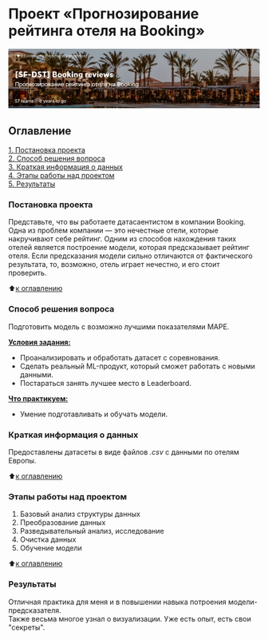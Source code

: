 # Проект «Прогнозирование рейтинга отеля на Booking»

![img](https://github.com/Serg-NSD/SkillFactory-Data_Science/blob/5283d3d5bdb7e89c981d7c80b3628d26d4e9f413/Project-3/Booking.jpg)

## Оглавление
[1. Постановка проекта](https://github.com/Serg-NSD/SkillFactory-Data_Science/tree/main/Project-3/readme.md#Постановка-проекта)  
[2. Способ решения вопроса](https://github.com/Serg-NSD/SkillFactory-Data_Science/tree/main/Project-3/readme.md#Способ-решения-вопроса)  
[3. Краткая информация о данных](https://github.com/Serg-NSD/SkillFactory-Data_Science/tree/main/Project-3/readme.md#Краткая-информация-о-данных)  
[4. Этапы работы над проектом](https://github.com/Serg-NSD/SkillFactory-Data_Science/tree/main/Project-3/readme.md#Этапы-работы-над-проектом)  
[5. Результаты](https://github.com/Serg-NSD/SkillFactory-Data_Science/tree/main/Project-3/readme.md#Результаты)  
  
### Постановка проекта
  
Представьте, что вы работаете датасаентистом в компании Booking. Одна из проблем компании — это нечестные отели, которые накручивают себе рейтинг. Одним из способов нахождения таких отелей является построение модели, которая предсказывает рейтинг отеля. Если предсказания модели сильно отличаются от фактического результата, то, возможно, отель играет нечестно, и его стоит проверить.
  
:arrow_up:[к оглавлению](https://github.com/Serg-NSD/SkillFactory-Data_Science/tree/main/Project-3/readme.md#Оглавление)
  
### Способ решения вопроса
  
Подготовить модель с возможно лучшими показателями MAPE.
  
**<ins>Условия задания:</ins>**
  
* Проанализировать и обработать датасет с соревнования.
* Сделать реальный ML-продукт, который сможет работать с новыми данными.
* Постараться занять лучшее место в Leaderboard.
   
**<ins>Что практикуем:</ins>**
  
* Умение подготавливать и обучать модели.

  
### Краткая информация о данных
  
Предоставлены датасеты в виде файлов *.csv* с данными по отелям Европы. 
  
:arrow_up:[к оглавлению](https://github.com/Serg-NSD/SkillFactory-Data_Science/tree/main/Project-3/readme.md#Оглавление)
  
### Этапы работы над проектом
  
1. Базовый анализ структуры данных
2. Преобразование данных
3. Разведывательный анализ, исследование
4. Очистка данных
5. Обучение модели
  
:arrow_up:[к оглавлению](https://github.com/Serg-NSD/SkillFactory-Data_Science/tree/main/Project-3/readme.md#Оглавление)
  
### Результаты
  
Отличная практика для меня и в повышении навыка потроения модели-предсказателя.  
Также весьма многое узнал о визуализации. Уже есть опыт, есть свои "секреты".  
